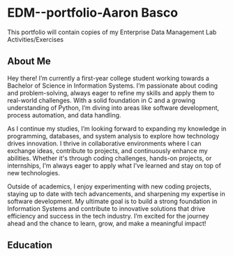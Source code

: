 # EDM--portfolio-Aaron Basco
This portfolio will contain copies of my Enterprise Data Management Lab Activities/Exercises

## About Me
Hey there! I’m currently a first-year college student working towards a Bachelor of Science in Information Systems. I’m passionate about coding and problem-solving, always eager to refine my skills and apply them to real-world challenges. With a solid foundation in C and a growing understanding of Python, I’m diving into areas like software development, process automation, and data handling.

As I continue my studies, I’m looking forward to expanding my knowledge in programming, databases, and system analysis to explore how technology drives innovation. I thrive in collaborative environments where I can exchange ideas, contribute to projects, and continuously enhance my abilities. Whether it's through coding challenges, hands-on projects, or internships, I’m always eager to apply what I’ve learned and stay on top of new technologies.

Outside of academics, I enjoy experimenting with new coding projects, staying up to date with tech advancements, and sharpening my expertise in software development. My ultimate goal is to build a strong foundation in Information Systems and contribute to innovative solutions that drive efficiency and success in the tech industry. I’m excited for the journey ahead and the chance to learn, grow, and make a meaningful impact!

## Education
